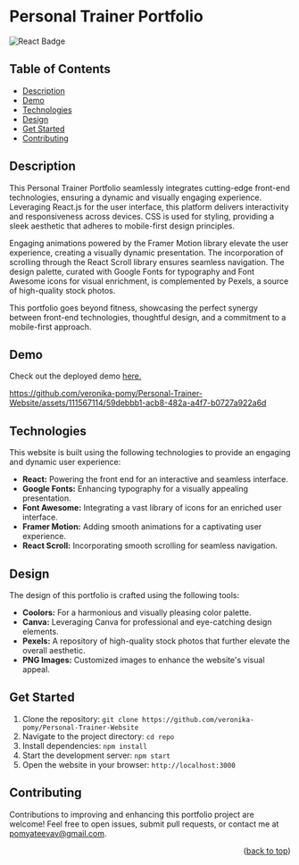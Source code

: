 # Personal Trainer Portfolio

![React Badge](https://img.shields.io/badge/React-JS-%2361DAFB?style=for-the-badge&logo=React&logoColor=%2361DAFB)

## Table of Contents

- [Description](#description)
- [Demo](#demo)
- [Technologies](#technologies)
- [Design](#design)
- [Get Started](#get-started)
- [Contributing](#contributing)

## Description

This Personal Trainer Portfolio seamlessly integrates cutting-edge front-end technologies, ensuring a dynamic and visually engaging experience. Leveraging React.js for the user interface, this platform delivers interactivity and responsiveness across devices. CSS is used for styling, providing a sleek aesthetic that adheres to mobile-first design principles.

Engaging animations powered by the Framer Motion library elevate the user experience, creating a visually dynamic presentation. The incorporation of scrolling through the React Scroll library ensures seamless navigation. The design palette, curated with Google Fonts for typography and Font Awesome icons for visual enrichment, is complemented by Pexels, a source of high-quality stock photos.

This portfolio goes beyond fitness, showcasing the perfect synergy between front-end technologies, thoughtful design, and a commitment to a mobile-first approach.

## Demo

Check out the deployed demo [here.](https://veronika-pomy.github.io/Personal-Trainer-Website)

https://github.com/veronika-pomy/Personal-Trainer-Website/assets/111567114/59debbb1-acb8-482a-a4f7-b0727a922a6d

## Technologies

This website is built using the following technologies to provide an engaging and dynamic user experience:

- **React:** Powering the front end for an interactive and seamless interface.
- **Google Fonts:** Enhancing typography for a visually appealing presentation.
- **Font Awesome:** Integrating a vast library of icons for an enriched user interface.
- **Framer Motion:** Adding smooth animations for a captivating user experience.
- **React Scroll:** Incorporating smooth scrolling for seamless navigation.

## Design

The design of this portfolio is crafted using the following tools:

- **Coolors:** For a harmonious and visually pleasing color palette.
- **Canva:** Leveraging Canva for professional and eye-catching design elements.
- **Pexels:** A repository of high-quality stock photos that further elevate the overall aesthetic.
- **PNG Images:** Customized images to enhance the website's visual appeal.

## Get Started

1. Clone the repository: `git clone https://github.com/veronika-pomy/Personal-Trainer-Website`
2. Navigate to the project directory: `cd repo`
3. Install dependencies: `npm install`
4. Start the development server: `npm start`
5. Open the website in your browser: `http://localhost:3000`

## Contributing

Contributions to improving and enhancing this portfolio project are welcome! Feel free to open issues, submit pull requests, or contact me at pomyateevav@gmail.com.

<p align="right">(<a href="#personal-trainer-portfolio">back to top</a>)</p>
